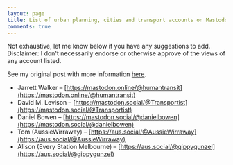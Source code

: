 ```yaml
---
layout: page
title: List of urban planning, cities and transport accounts on Mastodon
comments: true
---
```


Not exhaustive, let me know below if you have any suggestions to add. Disclaimer: I don't necessarily endorse or otherwise approve of the views of any account listed.

See my original post with more information [here](https://philipmallis.com/blog/2022/11/03/from-twitter-to-mastodon-a-guide-for-urbanists-and-gunzels/).

* Jarrett Walker – [https://mastodon.online/@humantransit](https://mastodon.online/@humantransit)
* David M. Levison – [https://mastodon.social/@Transportist](https://mastodon.social/@Transportist)
* Daniel Bowen – [https://mastodon.social/@danielbowen](https://mastodon.social/@danielbowen)
* Tom (AussieWirraway) – [https://aus.social/@AussieWirraway](https://aus.social/@AussieWirraway)
* Alison (Every Station Melbourne) – [https://aus.social/@gippygunzel](https://aus.social/@gippygunzel)
